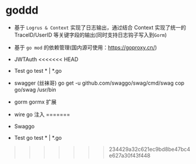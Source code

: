 # goddd

- 基于 `Logrus & Context` 实现了日志输出，通过结合 Context 实现了统一的 TraceID/UserID 等关键字段的输出(同时支持日志钩子写入到`Gorm`)
- 基于 `go mod` 的依赖管理(国内源可使用：<https://goproxy.cn/>)


- JWTAuth 
<<<<<<< HEAD
- Test  go test * | *.go

- swagger (丝袜哥)
    go get -u github.com/swaggo/swag/cmd/swag
    cop go/swag /usr/bin

- gorm 
    gormx 扩展


- wire  go 注入
=======
- Swaggo
- Test  go test * | *.go
>>>>>>> 234429a32c621ec9bd8be47bc4e627a30f43f448

